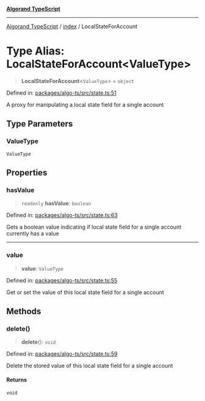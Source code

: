 [**Algorand TypeScript**](../../README.md)

***

[Algorand TypeScript](../../modules.md) / [index](../README.md) / LocalStateForAccount

# Type Alias: LocalStateForAccount\<ValueType\>

> **LocalStateForAccount**\<`ValueType`\> = `object`

Defined in: [packages/algo-ts/src/state.ts:51](https://github.com/algorandfoundation/puya-ts/blob/main/packages/algo-ts/src/state.ts#L51)

A proxy for manipulating a local state field for a single account

## Type Parameters

### ValueType

`ValueType`

## Properties

### hasValue

> `readonly` **hasValue**: `boolean`

Defined in: [packages/algo-ts/src/state.ts:63](https://github.com/algorandfoundation/puya-ts/blob/main/packages/algo-ts/src/state.ts#L63)

Gets a boolean value indicating if local state field for a single account currently has a value

***

### value

> **value**: `ValueType`

Defined in: [packages/algo-ts/src/state.ts:55](https://github.com/algorandfoundation/puya-ts/blob/main/packages/algo-ts/src/state.ts#L55)

Get or set the value of this local state field for a single account

## Methods

### delete()

> **delete**(): `void`

Defined in: [packages/algo-ts/src/state.ts:59](https://github.com/algorandfoundation/puya-ts/blob/main/packages/algo-ts/src/state.ts#L59)

Delete the stored value of this local state field for a single account

#### Returns

`void`
